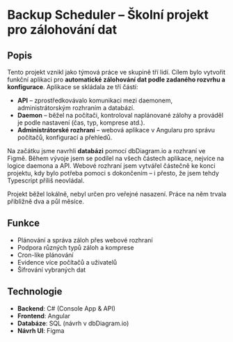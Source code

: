 # Backup Scheduler – Školní projekt pro zálohování dat

## Popis

Tento projekt vznikl jako týmová práce ve skupině tří lidí. Cílem bylo vytvořit funkční aplikaci pro **automatické zálohování dat podle zadaného rozvrhu a konfigurace**. Aplikace se skládala ze tří částí:

- **API** – zprostředkovávalo komunikaci mezi daemonem, administrátorským rozhraním a databází.
- **Daemon** – běžel na počítači, kontroloval naplánované zálohy a prováděl je podle nastavení (čas, typ, komprese atd.).
- **Administrátorské rozhraní** – webová aplikace v Angularu pro správu počítačů, konfigurací a přehledů.

Na začátku jsme navrhli **databázi** pomocí dbDiagram.io a rozhraní ve Figmě. Během vývoje jsem se podílel na všech částech aplikace, nejvíce na logice daemona a API. Webové rozhraní jsem vytvářel částečně ke konci projektu, kdy bylo potřeba pomoci s dokončením – i přesto, že jsem tehdy Typescript příliš neovládal.

Projekt běžel lokálně, nebyl určen pro veřejné nasazení. Práce na něm trvala přibližně dva a půl měsíce.

## Funkce

- Plánování a správa záloh přes webové rozhraní
- Podpora různých typů záloh a komprese
- Cron-like plánování
- Evidence více počítačů a uživatelů
- Šifrování vybraných dat

## Technologie

- **Backend**: C# (Console App & API)
- **Frontend**: Angular
- **Databáze**: SQL (návrh v dbDiagram.io)
- **Návrh UI**: Figma
